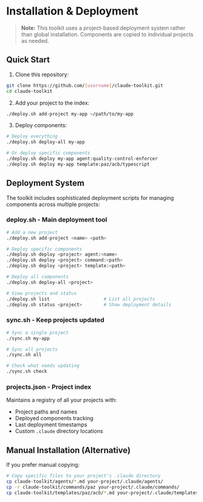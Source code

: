 # Installation & Deployment

> **Note:** This toolkit uses a project-based deployment system rather than global installation. Components are copied to individual projects as needed.

## Quick Start

1. Clone this repository:
```bash
git clone https://github.com/[username]/claude-toolkit.git
cd claude-toolkit
```

2. Add your project to the index:
```bash
./deploy.sh add-project my-app ~/path/to/my-app
```

3. Deploy components:
```bash
# Deploy everything
./deploy.sh deploy-all my-app

# Or deploy specific components
./deploy.sh deploy my-app agent:quality-control-enforcer
./deploy.sh deploy my-app template:paz/acb/typescript
```

## Deployment System

The toolkit includes sophisticated deployment scripts for managing components across multiple projects:

### **deploy.sh** - Main deployment tool
```bash
# Add a new project
./deploy.sh add-project <name> <path>

# Deploy specific components
./deploy.sh deploy <project> agent:<name>
./deploy.sh deploy <project> command:<path>
./deploy.sh deploy <project> template:<path>

# Deploy all components
./deploy.sh deploy-all <project>

# View projects and status
./deploy.sh list                    # List all projects
./deploy.sh status <project>        # Show deployment details
```

### **sync.sh** - Keep projects updated
```bash
# Sync a single project
./sync.sh my-app

# Sync all projects
./sync.sh all

# Check what needs updating
./sync.sh check
```

### **projects.json** - Project index
Maintains a registry of all your projects with:
- Project paths and names
- Deployed components tracking
- Last deployment timestamps
- Custom `.claude` directory locations

## Manual Installation (Alternative)

If you prefer manual copying:
```bash
# Copy specific files to your project's .claude directory
cp claude-toolkit/agents/*.md your-project/.claude/agents/
cp -r claude-toolkit/commands/paz your-project/.claude/commands/
cp claude-toolkit/templates/paz/acb/*.md your-project/.claude/templates/
```